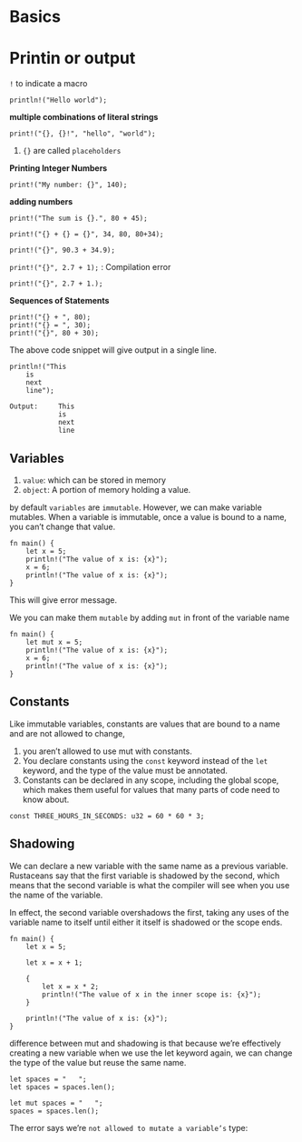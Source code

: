 # Basics


# Printin or output

`!` to indicate a macro

`println!("Hello world");`

**multiple combinations of literal strings**

`print!("{}, {}!", "hello", "world");`

1. `{}` are called `placeholders`


**Printing Integer Numbers**

`print!("My number: {}", 140);`


**adding numbers**

`print!("The sum is {}.", 80 + 45);`

`print!("{} + {} = {}", 34, 80, 80+34);`

`print!("{}", 90.3 + 34.9);`

`print!("{}", 2.7 + 1);` : Compilation error

`print!("{}", 2.7 + 1.);`


**Sequences of Statements**
```
print!("{} + ", 80);
print!("{} = ", 30);
print!("{}", 80 + 30);
```
The above code snippet will give output in a single line.

```
println!("This 
    is
    next 
    line");

Output:     This 
            is
            next 
            line
```


## Variables
1. `value`: which can be stored in memory
2. `object`: A portion of memory holding a value.

by default `variables` are `immutable`. However, we can make variable mutables. When a variable is immutable, once a value is bound to a name, you can’t change that value. 
```
fn main() {
    let x = 5;
    println!("The value of x is: {x}");
    x = 6;
    println!("The value of x is: {x}");
}
```
This will give error message. 

We you can make them `mutable` by adding `mut` in front of the variable name

```
fn main() {
    let mut x = 5;
    println!("The value of x is: {x}");
    x = 6;
    println!("The value of x is: {x}");
}
```

## Constants
Like immutable variables, constants are values that are bound to a name and are not allowed to change, 
1. you aren’t allowed to use mut with constants. 
2. You declare constants using the `const` keyword instead of the `let` keyword, and the type of the value must be annotated.
3. Constants can be declared in any scope, including the global scope, which makes them useful for values that many parts of code need to know about.

`const THREE_HOURS_IN_SECONDS: u32 = 60 * 60 * 3;`


## Shadowing

We can declare a new variable with the same name as a previous variable. 
Rustaceans say that the first variable is shadowed by the second, which means that the second variable is what the 
compiler will see when you use the name of the variable. 

In effect, the second variable overshadows the first, taking any uses of the variable name to itself until either it 
itself is shadowed or the scope ends.

```
fn main() {
    let x = 5;

    let x = x + 1;

    {
        let x = x * 2;
        println!("The value of x in the inner scope is: {x}");
    }

    println!("The value of x is: {x}");
}
```

difference between mut and shadowing is that because we’re effectively creating a new variable when we use the let keyword again,
we can change the type of the value but reuse the same name. 

```
let spaces = "   ";
let spaces = spaces.len();
```

```
let mut spaces = "   ";
spaces = spaces.len();
```
The error says we’re `not allowed to mutate a variable’s` type:

